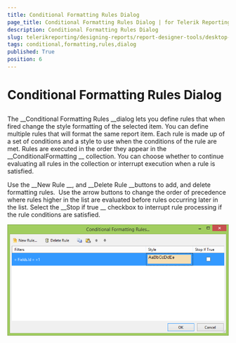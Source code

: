 ```yaml
---
title: Conditional Formatting Rules Dialog
page_title: Conditional Formatting Rules Dialog | for Telerik Reporting Documentation
description: Conditional Formatting Rules Dialog
slug: telerikreporting/designing-reports/report-designer-tools/desktop-designers/tools/conditional-formatting-rules-dialog
tags: conditional,formatting,rules,dialog
published: True
position: 6
---
```


# Conditional Formatting Rules Dialog



## 

The 
__Conditional Formatting Rules 
__dialog lets you define rules that when fired change the style formatting of the selected item. 
            You can define multiple rules that will format the same report item. Each rule is made up of a set of conditions and a style to use when the conditions of the rule are met. 
            Rules are executed in the order they appear in the 
__ConditionalFormatting
__ collection. 
            You can choose whether to continue evaluating all rules in the collection or interrupt execution when a rule is satisfied. 
          


Use the 
__New Rule
__, and 
__Delete Rule 
__buttons to add, and delete formatting rules.  
            Use the arrow buttons to change the order of precedence where rules higher in the list are evaluated before rules occurring later in the list. 
            Select the 
__Stop if true
__ checkbox to interrupt rule processing if the rule conditions are satisfied.
          


  
  ![Conditional Formatting Rules Dialog](images/ConditionalFormattingRulesDialog.png)
